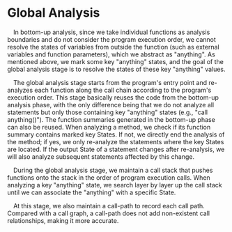 # Global Analysis  

&emsp;In bottom-up analysis, since we take individual functions as analysis boundaries and do not consider the program execution order, we cannot resolve the states of variables from outside the function (such as external variables and function parameters), which we abstract as "anything". As mentioned above, we mark some key "anything" states, and the goal of the global analysis stage is to resolve the states of these key "anything" values.

&emsp;The global analysis stage starts from the program's entry point and re-analyzes each function along the call chain according to the program's execution order. This stage basically reuses the code from the bottom-up analysis phase, with the only difference being that we do not analyze all statements but only those containing key "anything" states (e.g., "call anything()"). The function summaries generated in the bottom-up phase can also be reused. When analyzing a method, we check if its function summary contains marked key States. If not, we directly end the analysis of the method; if yes, we only re-analyze the statements where the key States are located. If the output State of a statement changes after re-analysis, we will also analyze subsequent statements affected by this change.

&emsp;During the global analysis stage, we maintain a call stack that pushes functions onto the stack in the order of program execution calls. When analyzing a key "anything" state, we search layer by layer up the call stack until we can associate the "anything" with a specific State.

&emsp;At this stage, we also maintain a call-path to record each call path. Compared with a call graph, a call-path does not add non-existent call relationships, making it more accurate.
